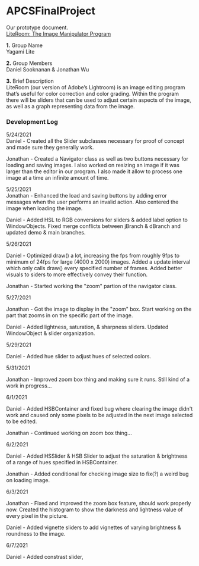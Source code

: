 # APCSFinalProject
Our prototype document.  
[LiteRoom: The Image Manipulator Program](https://docs.google.com/document/d/1loHmnPx4b_RIys0d_C-07HIXoZBVQuqASQAtE_pxfTs/edit?usp=sharing)

**1.** Group Name  
Yagami Lite

**2.** Group Members  
Daniel Sooknanan & Jonathan Wu

**3.** Brief Description  
LiteRoom (our version of Adobe’s Lightroom) is an image editing program that’s useful for color correction and color grading. Within the program there will be sliders that can be used to adjust certain aspects of the image, as well as a graph representing data from the image.

### Development Log

5/24/2021  
Daniel - Created all the Slider subclasses necessary for proof of concept and made sure they generally work.  

Jonathan - Created a Navigator class as well as two buttons necessary for loading and saving images. I also worked on resizing an image if it was larger than the editor in our program. I also made it allow to process one image at a time an infinite amount of time.

5/25/2021  
Jonathan - Enhanced the load and saving buttons by adding error messages when the user performs an invalid action. Also centered the image when loading the image.

Daniel - Added HSL to RGB conversions for sliders & added label option to WindowObjects. Fixed merge conflicts between jBranch & dBranch and updated demo & main branches.

5/26/2021 

Daniel - Optimized draw() a lot, increasing the fps from roughly 9fps to minimum of 24fps for large (4000 x 2000) images. Added a update interval which only calls draw() every specified number of frames. Added better visuals to siders to more effectively convey their function.  

Jonathan - Started working the "zoom" partion of the navigator class.

5/27/2021

Jonathan - Got the image to display in the "zoom" box. Start working on the part that zooms in on the specific part of the image.

Daniel - Added lightness, saturation, & sharpness sliders. Updated WindowObject & slider organization. 

5/29/2021

Daniel - Added hue slider to adjust hues of selected colors.

5/31/2021

Jonathan - Improved zoom box thing and making sure it runs. Still kind of a work in progress...

6/1/2021 

Daniel - Added HSBContainer and fixed bug where clearing the image didn't work and caused only some pixels to be adjusted in the next image selected to be edited.

Jonathan - Continued working on zoom box thing...

6/2/2021 

Daniel - Added HSSlider & HSB Slider to adjust the saturation & brightness of a range of hues specified in HSBContainer.

Jonathan - Added conditional for checking image size to fix(?) a weird bug on loading image.  

6/3/2021

Jonathan - Fixed and improved the zoom box feature, should work properly now. Created the histogram to show the darkness and lightness value of every pixel in the picture.

Daniel - Added vignette sliders to add vignettes of varying brightness & roundness to the image.

6/7/2021 

Daniel - Added constrast slider,
